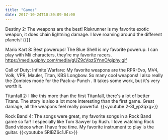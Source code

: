 ```yaml
---
title: "Gamez"
date: 2017-10-24T10:30:09-04:00
---
```


Destiny 2:
The weapons are the best! Riskrunner is my favorite exotic weapon, it does chain lightning damage. 
I love roaming around the different planets! 
{{<youtube T_KaPfooiss>}}

Mario Kart 8:
Best powerups! The Blue Shell is my favorite powerup. I can play with Mii characters, they're my favorite racers.
<https://media.giphy.com/media/gUZ9cVpzSYnnO/giphy.gif>

Call of Duty: Infinite Warfare:
My favorite weapons are the RPR-Evo, MV4, Volk, VPR, Mauler, Titan, KBS Longbow. So many cool weapons! 
I also really the Zombies mode for the Pack-a-Punch . It takes some work, but it's very worth it. 


Titanfall 2:
I like this more than the first Titanfall, there's a lot of better Titans. The story is also a lot more interesting
than the first game. Great damage, all the weapons feel really powerful.
{{<youtube 2-3I_yp3qxg>}}

Rock Band 4: 
The songs were great, my favorite songs in a Rock Band game so far! I especially like Tom Sawyer by Rush. 
I love watching Rock Band videos when I have free time. My favorite instrument to play is the guitar. 
{{<youtube 5RIBZ6c1JFs>}}